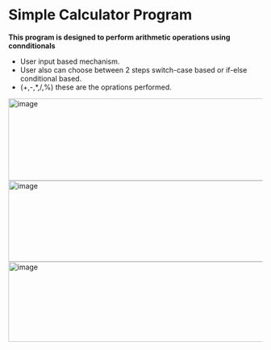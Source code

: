 # Simple Calculator Program
**This program is designed to perform arithmetic operations using connditionals**

+ User input based mechanism.
+ User also can choose between 2 steps switch-case based or if-else conditional based.
+ (+,-,*,/,%) these are the oprations performed.

 <img width="608" height="163" alt="image" src="https://github.com/user-attachments/assets/a7d3773c-3f68-4f7e-be1b-0fcb81ffa4ab" />

 <img width="597" height="161" alt="image" src="https://github.com/user-attachments/assets/6758ed5e-bf51-4f4b-92e3-876a6d3eff75" />

<img width="641" height="159" alt="image" src="https://github.com/user-attachments/assets/7b258cb3-4e71-439d-a91c-6ca0dbbce753" />



